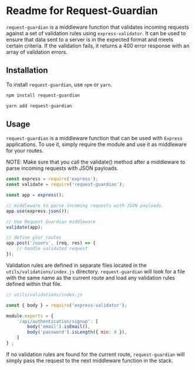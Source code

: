 # Readme for Request-Guardian

`request-guardian` is a middleware function that validates incoming requests against a set of validation rules using `express-validator`. It can be used to ensure that data sent to a server is in the expected format and meets certain criteria. If the validation fails, it returns a 400 error response with an array of validation errors.

## Installation

To install `request-guardian`, use `npm` or `yarn`.

```bash
npm install request-guardian
```

```bash
yarn add request-guardian
```

## Usage

`request-guardian` is a middleware function that can be used with `Express` applications. To use it, simply require the module and use it as middleware for your routes.

NOTE: Make sure that you call the validate() method after a middleware to parse incoming requests with JSON payloads.

```javascript
const express = require('express');
const validate = require('request-guardian');

const app = express();

// middleware to parse incoming requests with JSON payloads.
app.use(express.json());

// Use Request Guardian middleware
validate(app);

// define your routes
app.post('/users', (req, res) => {
    // handle validated request
});
```

Validation rules are defined in separate files located in the `utils/validations/index.js` directory. `request-guardian` will look for a file with the same name as the current route and load any validation rules defined within that file.

```javascript
// utils/validations/index.js

const { body } = require('express-validator');

module.exports = {
    '/api/authentication/signup': [
        body('email').isEmail(),
        body('password').isLength({ min: 8 }),
    ]
} ;
```

If no validation rules are found for the current route, `request-guardian` will simply pass the request to the next middleware function in the stack.